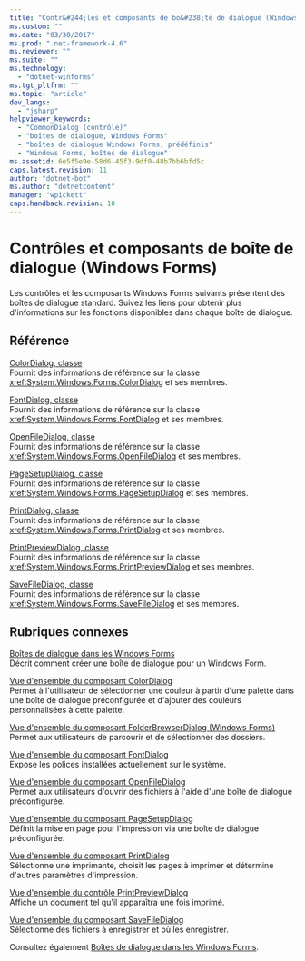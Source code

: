 ```yaml
---
title: "Contr&#244;les et composants de bo&#238;te de dialogue (Windows Forms) | Microsoft Docs"
ms.custom: ""
ms.date: "03/30/2017"
ms.prod: ".net-framework-4.6"
ms.reviewer: ""
ms.suite: ""
ms.technology: 
  - "dotnet-winforms"
ms.tgt_pltfrm: ""
ms.topic: "article"
dev_langs: 
  - "jsharp"
helpviewer_keywords: 
  - "CommonDialog (contrôle)"
  - "boîtes de dialogue, Windows Forms"
  - "boîtes de dialogue Windows Forms, prédéfinis"
  - "Windows Forms, boîtes de dialogue"
ms.assetid: 6e5f5e9e-58d6-45f3-9df0-48b7bb6bfd5c
caps.latest.revision: 11
author: "dotnet-bot"
ms.author: "dotnetcontent"
manager: "wpickett"
caps.handback.revision: 10
---
```

# Contr&#244;les et composants de bo&#238;te de dialogue (Windows Forms)
Les contrôles et les composants Windows Forms suivants présentent des boîtes de dialogue standard.  Suivez les liens pour obtenir plus d'informations sur les fonctions disponibles dans chaque boîte de dialogue.  
  
## Référence  
 [ColorDialog, classe](frlrfSystemWindowsFormsColorDialogClassTopic)  
 Fournit des informations de référence sur la classe <xref:System.Windows.Forms.ColorDialog> et ses membres.  
  
 [FontDialog, classe](frlrfSystemWindowsFormsFontDialogClassTopic)  
 Fournit des informations de référence sur la classe <xref:System.Windows.Forms.FontDialog> et ses membres.  
  
 [OpenFileDialog, classe](frlrfSystemWindowsFormsOpenFileDialogClassTopic)  
 Fournit des informations de référence sur la classe <xref:System.Windows.Forms.OpenFileDialog> et ses membres.  
  
 [PageSetupDialog, classe](frlrfSystemWindowsFormsPageSetupDialogClassTopic)  
 Fournit des informations de référence sur la classe <xref:System.Windows.Forms.PageSetupDialog> et ses membres.  
  
 [PrintDialog, classe](frlrfSystemWindowsFormsPrintDialogClassTopic)  
 Fournit des informations de référence sur la classe <xref:System.Windows.Forms.PrintDialog> et ses membres.  
  
 [PrintPreviewDialog, classe](frlrfSystemWindowsFormsPrintPreviewDialogClassTopic)  
 Fournit des informations de référence sur la classe <xref:System.Windows.Forms.PrintPreviewDialog> et ses membres.  
  
 [SaveFileDialog, classe](frlrfSystemWindowsFormsSaveFileDialogClassTopic)  
 Fournit des informations de référence sur la classe <xref:System.Windows.Forms.SaveFileDialog> et ses membres.  
  
## Rubriques connexes  
 [Boîtes de dialogue dans les Windows Forms](../../../../docs/framework/winforms/dialog-boxes-in-windows-forms.md)  
 Décrit comment créer une boîte de dialogue pour un Windows Form.  
  
 [Vue d'ensemble du composant ColorDialog](../../../../docs/framework/winforms/controls/colordialog-component-overview-windows-forms.md)  
 Permet à l'utilisateur de sélectionner une couleur à partir d'une palette dans une boîte de dialogue préconfigurée et d'ajouter des couleurs personnalisées à cette palette.  
  
 [Vue d'ensemble du composant FolderBrowserDialog \(Windows Forms\)](../../../../docs/framework/winforms/controls/folderbrowserdialog-component-overview-windows-forms.md)  
 Permet aux utilisateurs de parcourir et de sélectionner des dossiers.  
  
 [Vue d'ensemble du composant FontDialog](../../../../docs/framework/winforms/controls/fontdialog-component-overview-windows-forms.md)  
 Expose les polices installées actuellement sur le système.  
  
 [Vue d'ensemble du composant OpenFileDialog](../../../../docs/framework/winforms/controls/openfiledialog-component-overview-windows-forms.md)  
 Permet aux utilisateurs d'ouvrir des fichiers à l'aide d'une boîte de dialogue préconfigurée.  
  
 [Vue d'ensemble du composant PageSetupDialog](../../../../docs/framework/winforms/controls/pagesetupdialog-component-overview-windows-forms.md)  
 Définit la mise en page pour l'impression via une boîte de dialogue préconfigurée.  
  
 [Vue d'ensemble du composant PrintDialog](../../../../docs/framework/winforms/controls/printdialog-component-overview-windows-forms.md)  
 Sélectionne une imprimante, choisit les pages à imprimer et détermine d'autres paramètres d'impression.  
  
 [Vue d'ensemble du contrôle PrintPreviewDialog](../../../../docs/framework/winforms/controls/printpreviewdialog-control-overview-windows-forms.md)  
 Affiche un document tel qu'il apparaîtra une fois imprimé.  
  
 [Vue d'ensemble du composant SaveFileDialog](../../../../docs/framework/winforms/controls/savefiledialog-component-overview-windows-forms.md)  
 Sélectionne des fichiers à enregistrer et où les enregistrer.  
  
 Consultez également [Boîtes de dialogue dans les Windows Forms](http://msdn.microsoft.com/library/2chz8edb%20\(v=vs.110\)).